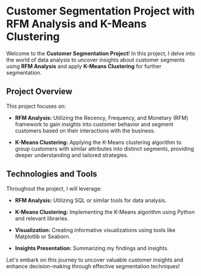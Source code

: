 # Customer Segmentation Project with RFM Analysis and K-Means Clustering


Welcome to the **Customer Segmentation Project**! In this project, I delve into the world of data analysis to uncover insights about customer segments using **RFM Analysis** and apply **K-Means Clustering** for further segmentation.

## Project Overview

This project focuses on:

- **RFM Analysis:** Utilizing the Recency, Frequency, and Monetary (RFM) framework to gain insights into customer behavior and segment customers based on their interactions with the business.

- **K-Means Clustering:** Applying the K-Means clustering algorithm to group customers with similar attributes into distinct segments, providing deeper understanding and tailored strategies.

## Technologies and Tools

Throughout the project, I will leverage:

- **RFM Analysis:** Utilizing SQL or similar tools for data analysis.

- **K-Means Clustering:** Implementing the K-Means algorithm using Python and relevant libraries.

- **Visualization:** Creating informative visualizations using tools like Matplotlib or Seaborn.

- **Insights Presentation:** Summarizing my findings and insights.

Let's embark on this journey to uncover valuable customer insights and enhance decision-making through effective segmentation techniques!
